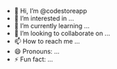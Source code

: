 - 👋 Hi, I’m @codestoreapp
- 👀 I’m interested in ...
- 🌱 I’m currently learning ...
- 💞️ I’m looking to collaborate on ...
- 📫 How to reach me ...
- 😄 Pronouns: ...
- ⚡ Fun fact: ...

<!---
codestoreapp/codestoreapp is a ✨ special ✨ repository because its `README.md` (this file) appears on your GitHub profile.
You can click the Preview link to take a look at your changes.
--->
